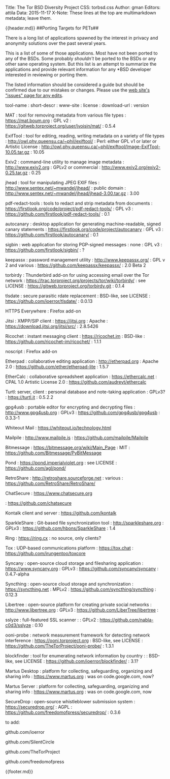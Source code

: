Title: The Tor BSD Diversity Project
CSS: torbsd.css
Author: gman
Editors: attila
Data: 2015-11-17
X-Note: These lines at the top are multimarkdown metadata; leave them.


{{header.md}}
##Porting Targets for PETs##

There is a long list of applications spawned by the interest in privacy and anonymity solutions over the past several years.

This is a list of some of those applications. Most have not been ported to any of the BSDs. Some probably *shouldn't* be ported to the BSDs or any other sane operating system. But this list is an attempt to summarize the applications and provide relevant information for any *BSD developer interested in reviewing or porting them.

The listed information should be considered a guide but should be confirmed due to our mistakes or changes. Please use the [web site's "issues" page for any edits](https://github.com/torbsd/torbsd.github.io/issues/).

tool-name
: short-descr
: www-site
: license
: download-url
: version

MAT
: tool for removing metadata from various file types
: https://mat.boum.org
: GPL v2
: https://gitweb.torproject.org/user/jvoisin/mat/
: 0.5.4

ExifTool 
: tool for editing, reading, writing metadata on a variety of file types 
: http://owl.phy.queensu.ca/~phil/exiftool/
: Perl: either GPL v1 or later or Artistic License
: http://owl.phy.queensu.ca/~phil/exiftool/Image-ExifTool-10.05.tar.gz
: 10.05

Exiv2
: command-line utility to manage image metadata
: http://www.exiv2.org
: GPLv2 or commercial
: http://www.exiv2.org/exiv2-0.25.tar.gz
: 0.25

jhead
: tool for manipulating JPEG EXIF files
: http://www.sentex.net/~mwandel/jhead/
: public domain
: http://www.sentex.net/~mwandel/jhead/jhead-3.00.tar.gz
: 3.00

pdf-redact-tools
: tools to redact and strip metadata from documents
: https://firstlook.org/code/project/pdf-redact-tools/
: GPL v3
: https://github.com/firstlook/pdf-redact-tools/
: 0.1

autocanary
: desktop application for generating machine-readable, signed canary statements
: https://firstlook.org/code/project/autocanary
: GPL v3
: https://github.com/firstlook/autocanary/
: 0.1

sigbin
: web application for storing PGP-signed messages
: none
: GPL v3
: https://github.com/firstlook/sigbin/
: ?

keepassx
: password management utility
: http://www.keepassx.org/
: GPL v 2 and various
: https://github.com/keepassx/keepassx/
: 2.0 Beta 2

torbirdy
: Thunderbird add-on for using accessing email over the Tor network
: https://trac.torproject.org/projects/tor/wiki/torbirdy/
: see LICENSE
: https://gitweb.torproject.org/torbirdy.git
: 0.1.4

tlsdate
: secure parasitic rdate replacement
: BSD-like, see LICENSE
: https://github.com/ioerror/tlsdate/
: 0.0.13

HTTPS Everywhere
: Firefox add-on

Jitsi
: XMPP/SIP client
: https://jitsi.org
: Apache
: https://download.jitsi.org/jitsi/src/
: 2.8.5426

Ricochet
: instant messaging client
: https://ricochet.im
: BSD-like
: https://github.com/ricochet-im/ricochet/
: 1.1.1

noscript
: Firefox add-on

Etherpad
: collaborative editing application
: http://etherpad.org
: Apache 2.0
: https://github.com/ether/etherpad-lite
: 1.5.7

EtherCalc
: collaborative spreadsheet application
: https://ethercalc.net
: CPAL 1.0 Artistic License 2.0
: https://github.com/audreyt/ethercalc

Turtl: server, client
: personal database and note-taking application
: GPLv3?
: https://turtl.it
: 0.5.2.2

gpg4usb
: portable editor for encrypting and decrypting files
: http://www.gpg4usb.org
: GPLv3
: https://github.com/gpg4usb/gpg4usb
: 0.3.3-1

Whiteout Mail
: https://whiteout.io/technology.html

Mailpile
: http://www.mailpile.is
: https://github.com/mailpile/Mailpile

Bitmessage
: https://bitmessage.org/wiki/Main_Page
: MIT
: https://github.com/Bitmessage/PyBitMessage

Pond
: https://pond.imperialviolet.org
: see LICENSE
: https://github.com/agl/pond/

RetroShare
: http://retroshare.sourceforge.net
: various
: https://github.com/RetroShare/RetroShare/

ChatSecure
: https://www.chatsecure.org

: https://github.com/chatsecure

Kontalk client and server
: https://github.com/kontalk

SparkleShare
: Git-based file synchronization tool
: http://sparkleshare.org
: GPLv3
: https://github.com/hbons/SparkleShare
: 1.4

Ring
: https://ring.cx
: no source, only clients?

Tox
: UDP-based communications platform
: https://tox.chat
: https://github.com/irungentoo/toxcore

Syncany
: open-source cloud storage and filesharing application
: https://www.syncany.org
: GPLv3
: https://github.com/syncany/syncany
: 0.4.7-alpha

Syncthing
: open-source cloud storage and synchronization
: https://syncthing.net
: MPLv2
: https://github.com/syncthing/syncthing
: 0.12.3

Libertree
: open-source platform for creating private social networks
: http://www.libertree.org
: GPLv3
: https://github.com/LiberTree/libertree
: 

sslyze
: full-featured SSL scanner
: 
: GPLv2
: https://github.com/nabla-c0d3/sslyze
: 0.10

ooni-probe
: network measurement framework for detecting network interference
: https://ooni.torproject.org
: BSD-like, see LICENSE
: https://github.com/TheTorProject/ooni-probe/
: 1.3.1

blockfinder
: tool for enumerating network information by country
: 
: BSD-like, see LICENSE
: https://github.com/ioerror/blockfinder/
: 3.1?

Martus Desktop
: platform for collecting, safeguarding, organizing and sharing info
: https://www.martus.org
: was on code.google.com, now?

Martus Server
: platform for collecting, safeguarding, organizing and sharing info
: https://www.martus.org
: was on code.google.com, now

SecureDrop
: open-source whistleblower submission system
: https://securedrop.org/
: AGPL
: https://github.com/freedomofpress/securedrop/
: 0.3.6

to add:

github.com/ioerror

github.com/SilentCircle

github.com/TheTorProject

github.com/freedomofpress






{{footer.md}}

